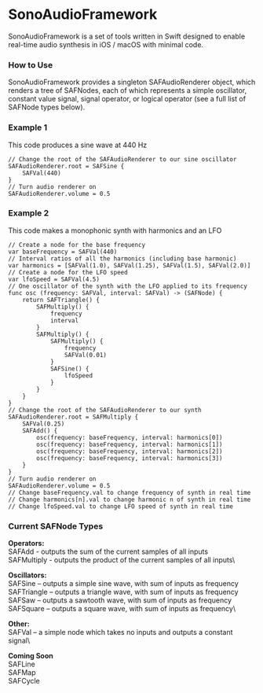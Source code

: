 # SonoAudioFramework

SonoAudioFramework is a set of tools written in Swift designed to enable real-time audio synthesis in iOS / macOS with minimal code.

### How to Use
SonoAudioFramework provides a singleton SAFAudioRenderer object, which renders a tree of SAFNodes, each of which represents a simple oscillator, constant value signal, signal operator, or logical operator (see a full list of SAFNode types below).

### Example 1
This code produces a sine wave at 440 Hz
```
// Change the root of the SAFAudioRenderer to our sine oscillator
SAFAudioRenderer.root = SAFSine {
    SAFVal(440)
}
// Turn audio renderer on
SAFAudioRenderer.volume = 0.5
```

### Example 2
This code makes a  monophonic synth with harmonics and an LFO
```
// Create a node for the base frequency
var baseFrequency = SAFVal(440)
// Interval ratios of all the harmonics (including base harmonic)
var harmonics = [SAFVal(1.0), SAFVal(1.25), SAFVal(1.5), SAFVal(2.0)]
// Create a node for the LFO speed
var lfoSpeed = SAFVal(4.5)
// One oscillator of the synth with the LFO applied to its frequency
func osc (frequency: SAFVal, interval: SAFVal) -> (SAFNode) {
    return SAFTriangle() {
        SAFMultiply() {
            frequency
            interval
        }
        SAFMultiply() {
            SAFMultiply() {
                frequency
                SAFVal(0.01)
            }
            SAFSine() {
                lfoSpeed
            }
        }
    }
}
// Change the root of the SAFAudioRenderer to our synth
SAFAudioRenderer.root = SAFMultiply {
    SAFVal(0.25)
    SAFAdd() {
        osc(frequency: baseFrequency, interval: harmonics[0])
        osc(frequency: baseFrequency, interval: harmonics[1])
        osc(frequency: baseFrequency, interval: harmonics[2])
        osc(frequency: baseFrequency, interval: harmonics[3])
    }
}
// Turn audio renderer on
SAFAudioRenderer.volume = 0.5
// Change baseFrequency.val to change frequency of synth in real time
// Change harmonics[n].val to change harmonic n of synth in real time
// Change lfoSpeed.val to change LFO speed of synth in real time
```


### Current SAFNode Types
**Operators:**\
SAFAdd - outputs the sum of the current samples of all inputs\
SAFMultiply - outputs the product of the current samples of all inputs\

**Oscillators:**\
SAFSine – outputs a simple sine wave, with sum of inputs as frequency\
SAFTriangle – outputs a triangle wave, with sum of inputs as frequency\
SAFSaw – outputs a sawtooth wave, with sum of inputs as frequency\
SAFSquare – outputs a square wave, with sum of inputs as frequency\

**Other:**\
SAFVal – a simple node which takes no inputs and outputs a constant signal\

**Coming Soon**\
SAFLine\
SAFMap\
SAFCycle

